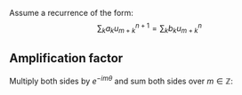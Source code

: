 Assume a recurrence of the form:
$$
\sum_{k}a_{k}u_{m+k}^{n+1}=\sum_{k}b_{k}u_{m+k}^{n}
$$
## Amplification factor
Multiply both sides by $e^{-im\theta}$ and sum both sides over $m\in \mathbb{Z}$:
